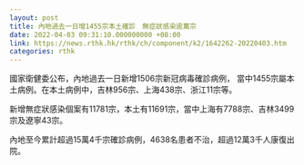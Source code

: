 ```yaml
---
layout: post
title: 內地過去一日增1455宗本土確診　無症狀感染逾萬宗
date: 2022-04-03 09:31:10.000000000 +08:00
link: https://news.rthk.hk/rthk/ch/component/k2/1642262-20220403.htm
categories: rthk
---
```


國家衛健委公布，內地過去一日新增1506宗新冠病毒確診病例， 當中1455宗屬本土病例。在本土病例中，吉林956宗、上海438宗、浙江11宗等。

新增無症狀感染個案有11781宗，本土有11691宗，當中上海有7788宗、吉林3499宗及遼寧43宗。

內地至今累計超過15萬4千宗確診病例，4638名患者不治，超過12萬3千人康復出院。
